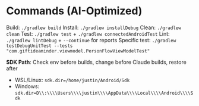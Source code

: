 # Commands (AI-Optimized)

Build: `./gradlew build`
Install: `./gradlew installDebug`
Clean: `./gradlew clean`
Test: `./gradlew test` + `./gradlew connectedAndroidTest`
Lint: `./gradlew lintDebug` + `--continue` for reports
Specific test: `./gradlew testDebugUnitTest --tests "com.giftideaminder.viewmodel.PersonFlowViewModelTest"`

**SDK Path**: Check env before builds, change before Claude builds, restore after
- WSL/Linux: `sdk.dir=/home/justin/Android/Sdk`
- Windows: `sdk.dir=D\\:\\\\Users\\\\justin\\\\AppData\\\\Local\\\\Android\\\\Sdk`
